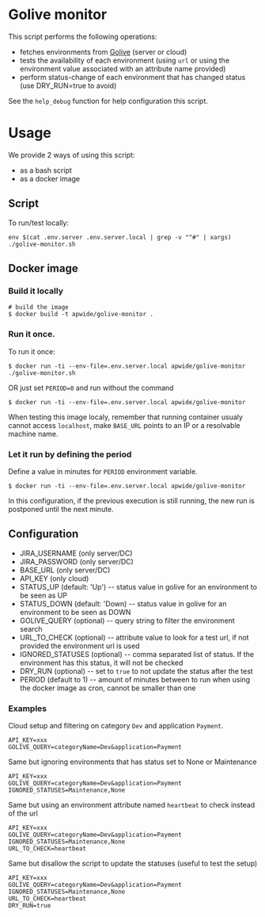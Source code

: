 # Golive monitor

This script performs the following operations:

-   fetches environments from [Golive](https://marketplace.atlassian.com/apps/1212239/?tab=overview&hosting=cloud) (server or cloud)
-   tests the availability of each environment (using `url` or using the environment value associated with an attribute name provided)
-   perform status-change of each environment that has changed status (use DRY_RUN=true to avoid)

See the `help_debug` function for help configuration this script.

# Usage

We provide 2 ways of using this script:

-   as a bash script
-   as a docker image

## Script

To run/test locally:

```shell
env $(cat .env.server .env.server.local | grep -v "^#" | xargs) ./golive-monitor.sh
```

## Docker image

### Build it locally

```shell
# build the image
$ docker build -t apwide/golive-monitor .
```

### Run it once.

To run it once:

```shell
$ docker run -ti --env-file=.env.server.local apwide/golive-monitor ./golive-monitor.sh
```

OR just set `PERIOD=0` and run without the command

```shell
$ docker run -ti --env-file=.env.server.local apwide/golive-monitor
```

When testing this image localy, remember that running container usualy cannot access `localhost`, make `BASE_URL` points to an IP or a resolvable machine name.


### Let it run by defining the period

Define a value in minutes for `PERIOD` environment variable.

```shell
$ docker run -ti --env-file=.env.server.local apwide/golive-monitor
```

In this configuration, if the previous execution is still running, the new run is postponed until the next minute.

## Configuration

-   JIRA_USERNAME (only server/DC)
-   JIRA_PASSWORD (only server/DC)
-   BASE_URL (only server/DC)
-   API_KEY (only cloud)
-   STATUS_UP (default: 'Up') -- status value in golive for an environment to be seen as UP
-   STATUS_DOWN (default: 'Down) -- status value in golive for an environment to be seen as DOWN
-   GOLIVE_QUERY (optional) -- query string to filter the environment search
-   URL_TO_CHECK (optional) -- attribute value to look for a test url, if not provided the environment url is used
-   IGNORED_STATUSES (optional) -- comma separated list of status. If the environment has this status, it will not be checked
-   DRY_RUN (optional) -- set to `true` to not update the status after the test
-   PERIOD (default to 1) -- amount of minutes between to run when using the docker image as cron, cannot be smaller than one

### Examples

Cloud setup and filtering on category `Dev` and application `Payment`.

```shell
API_KEY=xxx
GOLIVE_QUERY=categoryName=Dev&application=Payment
```

Same but ignoring environments that has status set to None or Maintenance

```shell
API_KEY=xxx
GOLIVE_QUERY=categoryName=Dev&application=Payment
IGNORED_STATUSES=Maintenance,None
```

Same but using an environment attribute named `heartbeat` to check instead of the url

```shell
API_KEY=xxx
GOLIVE_QUERY=categoryName=Dev&application=Payment
IGNORED_STATUSES=Maintenance,None
URL_TO_CHECK=heartbeat
```

Same but disallow the script to update the statuses (useful to test the setup)

```shell
API_KEY=xxx
GOLIVE_QUERY=categoryName=Dev&application=Payment
IGNORED_STATUSES=Maintenance,None
URL_TO_CHECK=heartbeat
DRY_RUN=true
```
